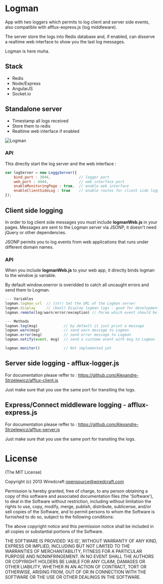 # Logman

App with two loggers which permits to log client and server side events, also compatible with afflux-express.js (log middleware).

The server store the logs into Redis database and, if enabled, can disserve a realtime web interface to show you the last log messages.

Logman is here muha.

## Stack

- Redis
- Node/Express
- AngularJS
- Socket.io

## Standalone server

- Timestamp all logs received
- Store them to redis
- Realtime web interface if enabled

![Logman](https://raw.github.com/Alexandre-Strzelewicz/Logman/master/img/screen.png)

### API

This directly start the log server and the web interface : 

```javascript
var logServer = new LoggyServer({
    bind_port : 3044,             // logger port
    web_port : 4444,              // web interface port
    enableMonitoringPage : true,  // enable web interface
    enableClientSideLog : true    // enable routes for client side logging
});
```

## Client side logging

In order to log client side messages you must include **logmanWeb.js** in your pages. Messages are sent to the Logman server via JSONP, it doesn't need jQuery or other dependencies. 

JSONP permits you to log events from web applications that runs under different domain names.

### API

When you include **logmanWeb.js** to your web app, it directly binds logman to the window js variable.

By default window.onerror is overidded to catch all uncaught errors and send them to Logman.

```javascript
--- Variables
logman.logman_url  // (str) Set the URL of the Logman server
logman.display     // (bool) Display logman logs - good for development
logman.remote(log/warn/error/exception) // Param which event should be sent to Logman

--- Methods
logman.log(msg)            // by default it just print a message
logman.warn(msg)           // send warn message to Logman
logman.error(msg)          // send error message to Logman
logman.notify(event, msg)  // send a custome event with msg to Logman

logman.monitor()           // Not implemented yet
```

## Server side logging - afflux-logger.js

For documentation please reffer to : https://github.com/Alexandre-Strzelewicz/afflux-client.js

Just make sure that you use the same port for transiting the logs.

## Express/Connect middleware logging - afflux-express.js

For documentation please reffer to : https://github.com/Alexandre-Strzelewicz/afflux-server.js

Just make sure that you use the same port for transiting the logs.

# License

(The MIT License)

Copyright (c) 2013 Wiredcraft <opensource@wiredcraft.com>

Permission is hereby granted, free of charge, to any person obtaining a copy of this software and associated documentation files (the 'Software'), to deal in the Software without restriction, including without limitation the rights to use, copy, modify, merge, publish, distribute, sublicense, and/or sell copies of the Software, and to permit persons to whom the Software is furnished to do so, subject to the following conditions:

The above copyright notice and this permission notice shall be included in all copies or substantial portions of the Software.

THE SOFTWARE IS PROVIDED 'AS IS', WITHOUT WARRANTY OF ANY KIND, EXPRESS OR IMPLIED, INCLUDING BUT NOT LIMITED TO THE WARRANTIES OF MERCHANTABILITY, FITNESS FOR A PARTICULAR PURPOSE AND NONINFRINGEMENT. IN NO EVENT SHALL THE AUTHORS OR COPYRIGHT HOLDERS BE LIABLE FOR ANY CLAIM, DAMAGES OR OTHER LIABILITY, WHETHER IN AN ACTION OF CONTRACT, TORT OR OTHERWISE, ARISING FROM, OUT OF OR IN CONNECTION WITH THE SOFTWARE OR THE USE OR OTHER DEALINGS IN THE SOFTWARE.
